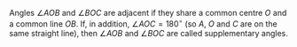 Angles $\angle AOB$ and $\angle BOC$ are adjacent if they share a common centre $O$ and a common line $OB$. If, in addition, $\angle AOC = 180^\circ$ (so $A$, $O$ and $C$ are on the same straight line), then $\angle AOB$ and $\angle BOC$ are called supplementary angles.
